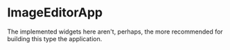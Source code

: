 # ImageEditorApp
The implemented widgets here aren't, perhaps, the more recommended for building this type the application.
